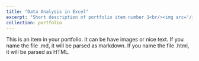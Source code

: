 ```yaml
---
title: "Data Analysis in Excel"
excerpt: "Short description of portfolio item number 1<br/><img src='/images/8.png'>"
collection: portfolio
---
```


This is an item in your portfolio. It can be have images or nice text. If you name the file .md, it will be parsed as markdown. If you name the file .html, it will be parsed as HTML. 
